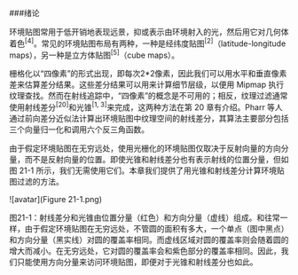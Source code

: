 ###绪论

环境贴图常用于低开销地表现远景，抑或表示由环境射入的光，然后用它对几何体着色<sup>[4]</sup>。常见的环境贴图布局有两种，一种是经纬度贴图<sup>[2]</sup>（latitude-longitude
maps），另一种是立方体贴图<sup>[5]</sup>（cube maps）。

栅格化以“四像素”的形式出现，即每次2*2像素，因此我们可以用水平和垂直像素差来估算差分结果。这些差分结果可以用来计算细节层级，以便用 Mipmap 执行纹理查找。然而在射线追踪中，“四像素”的概念是不可用的；相反，纹理过滤通常使用射线差分<sup>[20]</sup>和光锥<sup>[1, 3]</sup>来完成，这两种方法在第 20 章有介绍。Pharr 等人通过前向差分近似法计算出环境贴图中纹理空间的射线差分，其算法主要部分包括三个向量归一化和调用六个反三角函数。

由于假定环境贴图在无穷远处，使用光栅化的环境贴图仅取决于反射向量的方向分量，而不是反射向量的位置。即使光锥和射线差分也有表示射线的位置分量，但如图 21-1 所示，我们无需使用它们。本章我们提供了用光锥和射线差分计算环境贴图过滤的方法。

![avatar](Figure 21-1.png)

图21-1：射线差分和光锥由位置分量（红色）和方向分量（虚线）组成。和往常一样，由于假定环境贴图在无穷远处，不管圆的面积有多大，一个单点（图中黑点）和方向分量（黑实线）对圆的覆盖率相同。而虚线区域对圆的覆盖率则会随着圆的增大而减小。在无穷远处，它对圆的覆盖率会和紫色部分的覆盖率相同。因此，我们只能使用方向分量来访问环境贴图，即便对于光锥和射线差分也如此。

